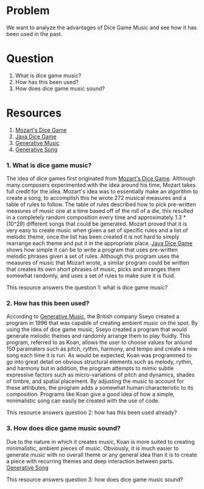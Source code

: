 # Problem
We want to analyze the advantages of Dice Game Music and see how it has been used in the past.

# Question
1. What is dice game music?
2. How has this been used?
3. How does dice game music sound?

# Resources
1. [Mozart's Dice Game]
2. [Java Dice Game]
3. [Generative Music]
4. [Generative Song]

### 1. What is dice game music?

The idea of dice games first originated from [Mozart's Dice Game]. Although many composers experimented with the idea around his time, Mozart takes full credit for the idea. Mozart's idea was to essentially make an algorithm to create a song, to accomplish this he wrote 272 musical measures and a table of rules to follow. The table of rules described how to pick pre-written measures of music one at a time based off of the roll of a die, this resulted in a completely random composition every time and approximately 1.3 * (10^29) different songs that could be generated. Mozart proved that it is very easy to create music when given a set of specific rules and a list of melodic theme, once the list has been created it is not hard to simply rearrange each theme and put it in the appropriate place. [Java Dice Game] shows how simple it can be to write a program that uses pre-written melodic phrases given a set of rules. Although this program uses the measures of music that Mozart wrote, a similar program could be written that creates its own short phrases of music, picks and arranges them somewhat randomly, and uses a set of rules to make sure it is fluid.

This resource answers the question 1: what is dice game music?

### 2. How has this been used?

According to [Generative Music], the British company Sseyo created a program in 1996 that was capable of creating ambient music on the spot. By using the idea of dice game music, Sseyo created a program that would generate melodic themes and randomly arrange them to play fluidly. This program, referred to as Koan, allows the user to choose values for around 150 paramaters such as pitch, rythm, harmony, and tempo and create a new song each time it is run. As would be expected, Koan was programmed to go into great detail on obvious structural elements such as melody, rythm, and harmony but in addition, the program attempts to mimic subtle expressive factors such as micro-variations of pitch and dynamics, shades of timbre, and spatial placement. By adjusting the music to account for these attributes, the program adds a somewhat human characteristic to its composition. Programs like Koan give a good idea of how a simple, minimalistic song can easily be created with the use of code.

This resource answers question 2: how has this been used already?

### 3. How does dice game music sound?

Due to the nature in which it creates music, Koan is more suited to creating minimalistic, ambient pieces of music. Obviously, it is much easier to generate music with no overall theme or any general idea than it is to create a piece with recurring themes and deep interaction between parts. [Generative Song]

This resource answers question 3: how does dice game music sound?

[Mozart's Dice Game]: http://www.amaranthpublishing.com/MozartDiceGame.htm
[Java Dice Game]: http://explodingart.com/jmusic/jmtutorial/MozartDiceGame.html
[Generative Music]: http://www.timeshighereducation.co.uk/features/dice-game-music/94232.article
[Generative Song]: https://www.youtube.com/watch?v=md2bPDXJqYs
